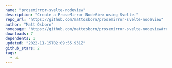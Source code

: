 ```yaml
---
name: "prosemirror-svelte-nodeview"
description: "Create a ProseMirror NodeView using Svelte."
repo_url: "https://github.com/mattosborn/prosemirror-svelte-nodeview"
author: "Matt Osborn"
homepage: "https://github.com/mattosborn/prosemirror-svelte-nodeview#readme"
downloads: 7
dependents: 1
updated: "2022-11-15T02:09:55.931Z"
github_stars: 2
tags: 
  - ui
---
```

